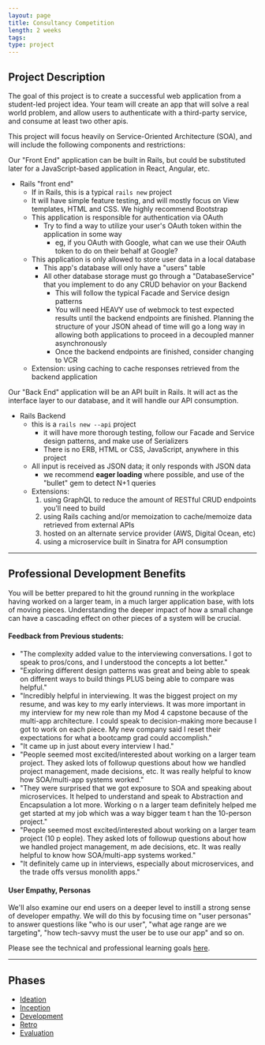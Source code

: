 ```yaml
---
layout: page
title: Consultancy Competition
length: 2 weeks
tags:
type: project
---
```


## Project Description

The goal of this project is to create a successful web application from a student-led project idea. Your team will create an app that will solve a real world problem, and allow users to authenticate with a third-party service, and consume at least two other apis.

This project will focus heavily on Service-Oriented Architecture (SOA), and will include the following components and restrictions:

Our "Front End" application can be built in Rails, but could be substituted later for a JavaScript-based application in React, Angular, etc.
- Rails "front end"
  - If in Rails, this is a typical `rails new` project
  - It will have simple feature testing, and will mostly focus on View templates, HTML and CSS. We highly recommend Bootstrap
  - This application is responsible for authentication via OAuth
    - Try to find a way to utilize your user's OAuth token within the application in some way
      - eg, if you OAuth with Google, what can we use their OAuth token to do on their behalf at Google?
  - This application is only allowed to store user data in a local database
    - This app's database will only have a "users" table
    - All other database storage must go through a "DatabaseService" that you implement to do any CRUD behavior on your Backend
      - This will follow the typical Facade and Service design patterns
      - You will need HEAVY use of webmock to test expected results until the backend endpoints are finished. Planning the structure of your JSON ahead of time will go a long way in allowing both applications to proceed in a decoupled manner asynchronously
      - Once the backend endpoints are finished, consider changing to VCR
  - Extension: using caching to cache responses retrieved from the backend application

Our "Back End" application will be an API built in Rails. It will act as the interface layer to our database, and it will handle our API consumption.
- Rails Backend
  - this is a `rails new --api` project
    - it will have more thorough testing, follow our Facade and Service design patterns, and make use of Serializers
    - There is no ERB, HTML or CSS, JavaScript, anywhere in this project
  - All input is received as JSON data; it only responds with JSON data
    - we recommend **eager loading** where possible, and use of the "bullet" gem to detect N+1 queries
  - Extensions: 
     1. using GraphQL to reduce the amount of RESTful CRUD endpoints you'll need to build
     2. using Rails caching and/or memoization to cache/memoize data retrieved from external APIs
     3. hosted on an alternate service provider (AWS, Digital Ocean, etc)
     4. using a microservice built in Sinatra for API consumption

---

## Professional Development Benefits

You will be better prepared to hit the ground running in the workplace having worked on a larger team, in a much larger application base, with lots of moving pieces. Understanding the deeper impact of how a small change can have a cascading effect on other pieces of a system will be crucial.

#### Feedback from Previous students:

  * "The complexity added value to the interviewing conversations. I got to speak to pros/cons, and I understood the concepts a lot better."
  * "Exploring different design patterns was great and being able to speak on different ways to build things PLUS being able to compare was helpful."
  * "Incredibly helpful in interviewing. It was the biggest project on my resume, and was key to my early interviews. It was more important in my interview for my new role than my Mod 4 capstone because of the multi-app architecture. I could speak to decision-making more because I got to work on each piece. My new company said I reset their expectations for what a bootcamp grad could accomplish."
  * "It came up in just about every interview I had."
  * "People seemed most excited/interested about working on a larger team project. They asked lots of followup questions about how we handled project management, made decisions, etc. It was really helpful to know how SOA/multi-app systems worked."
  * "They were surprised that we got exposure to SOA and speaking about microservices.
  It helped to understand and speak to Abstraction and Encapsulation a lot more. Working o
  n a larger team definitely helped me get started at my job which was a way bigger team t
  han the 10-person project."
  * "People seemed most excited/interested about working on a larger team project (10 p
  eople). They asked lots of followup questions about how we handled project management, m
  ade decisions, etc. It was really helpful to know how SOA/multi-app systems worked."
  * "It definitely came up in interviews, especially about microservices, and the trade
  offs versus monolith apps."

#### User Empathy, Personas

We'll also examine our end users on a deeper level to instill a strong sense of developer empathy. We will do this by focusing time on "user personas" to answer questions like "who is our user", "what age range are we targeting", "how tech-savvy must the user be to use our app" and so on.

Please see the technical and professional learning goals [here](./project_goals).

---

## Phases

* [Ideation](./ideation)
* [Inception](./inception)
* [Development](./development)
* [Retro](../retro_guide)
* [Evaluation](./evaluation)
